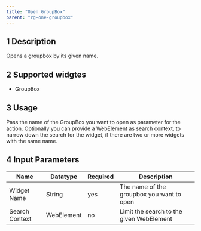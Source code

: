 ```yaml
---
title: "Open GroupBox"
parent: "rg-one-groupbox"
---
```


## 1 Description

Opens a groupbox by its given name.

## 2 Supported widgtes

* GroupBox

## 3 Usage

Pass the name of the GroupBox you want to open as parameter for the action.
Optionally you can provide a WebElement as search context, to narrow down the search for the widget, if there are two or more widgets with the same name.

## 4 Input Parameters

Name | Datatype | Required | Description
--- | --- | --- | ---
Widget Name | String | yes | The name of the groupbox you want to open
Search Context | WebElement | no | Limit the search to the given WebElement
